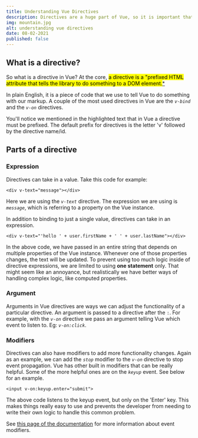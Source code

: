 ```yaml
---
title: Understanding Vue Directives
description: Directives are a huge part of Vue, so it is important that we understand them as developers. Not only are they an essential part of the Vue framework out of the box, but by understanding them more fully we can create more powerful functionality in our apps.
img: mountain.jpg
alt: understanding vue directives
date: 08-02-2021
published: false
---
```


## What is a directive?

So what is a directive in Vue? At the core, <mark>a directive is a "prefixed
HTML attribute that tells the library to do something to a DOM
element.</mark>[\*](https://012.vuejs.org/guide/directives.html)

In plain English, it is a piece of code that we use to tell Vue to do something
with our markup. A couple of the most used directives in Vue are the _`v-bind`_
and the _`v-on`_ directives.

You'll notice we mentioned in the highlighted text that in Vue a directive must
be prefixed. The default prefix for directives is the letter 'v' followed by the
directive name/id.

## Parts of a directive

### Expression

Directives can take in a value. Take this code for example:

```
<div v-text="message"></div>
```

Here we are using the _`v-text`_ directive. The expression we are using is
_`message`_, which is referring to a property on the Vue instance.

In addition to binding to just a single value, directives can take in an
expression.

```
<div v-text="'hello ' + user.firstName + ' ' + user.lastName"></div>
```

In the above code, we have passed in an entire string that depends on multiple
properties of the Vue instance. Whenever one of those properties changes, the
text will be updated. To prevent using too much logic inside of directive
expressions, we are limited to using **one statement** only. That might seem
like an annoyance, but realistically we have better ways of handling complex
logic, like computed properties.

### Argument

Arguments in Vue directives are ways we can adjust the functionality of a
particular directive. An argument is passed to a directive after the `:`. For
example, with the _`v-on`_ directive we pass an argument telling Vue which event
to listen to. Eg: _`v-on:click`_.

### Modifiers

Directives can also have modifiers to add more functionality changes. Again as
an example, we can add the _`stop`_ modifier to the _`v-on`_ directive to stop
event propagation. Vue has other built in modifiers that can be really helpful.
Some of the more helpful ones are on the _`keyup`_ event. See below for an
example.

```
<input v-on:keyup.enter="submit">
```

The above code listens to the keyup event, but only on the 'Enter' key. This
makes things really easy to use and prevents the developer from needing to write
their own logic to handle this common problem.

See
[this page of the documentation](https://vuejs.org/v2/guide/events.html#Event-Modifiers)
for more information about event modifiers.
